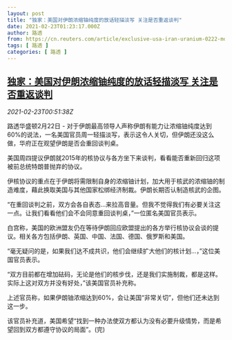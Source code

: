 ```yaml
---
layout: post
title: "独家：美国对伊朗浓缩铀纯度的放话轻描淡写 关注是否重返谈判"
date: 2021-02-23T01:23:17.000Z
author: 路透
from: https://cn.reuters.com/article/exclusive-usa-iran-uranium-0222-mon-idCNKBS2AN01K
tags: [ 路透 ]
categories: [ 路透 ]
---
```

<!--1614043397000-->
[独家：美国对伊朗浓缩铀纯度的放话轻描淡写 关注是否重返谈判](https://cn.reuters.com/article/exclusive-usa-iran-uranium-0222-mon-idCNKBS2AN01K)
------

<div>
<div><i>2021-02-23T00:51:38Z</i></div><p>路透华盛顿2月22日 - 对于伊朗最高领导人声称伊朗有能力让浓缩铀纯度达到60%的说法，一名美国官员周一轻描淡写，表示这令人关切，但伊朗还没这么做，华府正在观望伊朗是否会重回谈判桌。</p><p>美国周四提议伊朗就2015年的核协议与各方坐下来谈判，看看能否重新回归这项被前总统特朗普抛弃的协议。</p><p>伊核协议的重点在于伊朗将需限制自身的浓缩铀计划，加大用于核武的浓缩铀的制造难度，藉此换取美国与其他国家松绑经济制裁。伊朗长期否认制造核武的企图。</p><p>“在重回谈判之前，双方会各自表态...来拉高音量。但我不觉得我们有必要关注这一点。让我们看看他们会不会同意重回谈判桌，”一位匿名美国官员表示。</p><p>白宫称，美国的欧洲盟友仍在等待伊朗回应欧盟提出的各方举行核协议会谈的提议。相关各方包括伊朗、英国、中国、法国、德国、俄罗斯和美国。</p><p>“毫无疑问的是，如果我们达不成共识，他们会继续扩大他们的核计划...，”这位美国官员表示。</p><p>“双方目前都在增加砝码，无论是他们的核步伐，还是我们实施制裁，都是这样。实际上这对双方并没有好处，”该美国官员补充称。</p><p>上述官员称，如果伊朗铀浓缩达到60%，会让美国“非常关切”，但他们还未达到这一步。</p><p>该官员补充道，美国希望“找到一种办法使双方都认为没有必要升级情势，而是希望回到双方都遵守协议的局面”。(完)</p>
</div>
